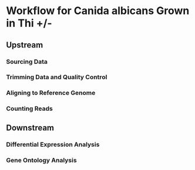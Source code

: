 # Workflow for Canida albicans Grown in Thi +/- 

## Upstream

### Sourcing Data
### Trimming Data and Quality Control
### Aligning to Reference Genome
### Counting Reads

## Downstream

### Differential Expression Analysis
### Gene Ontology Analysis
